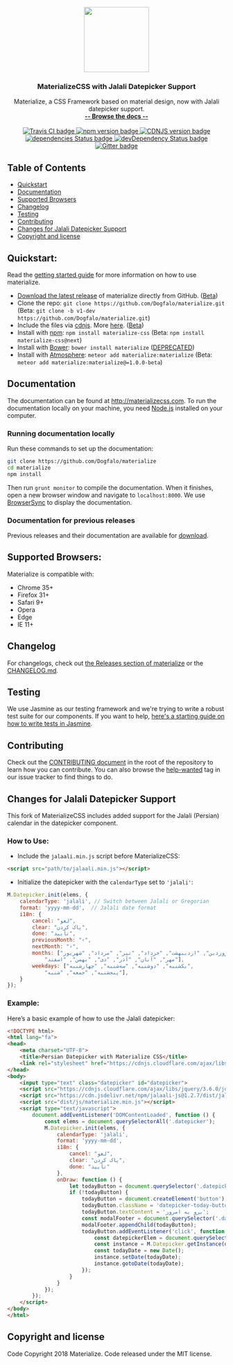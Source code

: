 
<p align="center">
  <a href="http://materializecss.com/">
    <img src="http://materializecss.com/res/materialize.svg" width="150">
  </a>
</p>

<h3 align="center">MaterializeCSS with Jalali Datepicker Support</h3>

<p align="center">
  Materialize, a CSS Framework based on material design, now with Jalali datepicker support.
  <br>
  <a href="http://materializecss.com/"><strong>-- Browse the docs --</strong></a>
  <br>
  <br>
  <a href="https://travis-ci.com/Dogfalo/materialize">
    <img src="https://travis-ci.com/Dogfalo/materialize.svg?branch=master" alt="Travis CI badge">
  </a>
  <a href="https://badge.fury.io/js/materialize-css">
    <img src="https://badge.fury.io/js/materialize-css.svg" alt="npm version badge">
  </a>
  <a href="https://cdnjs.com/libraries/materialize">
    <img src="https://img.shields.io/cdnjs/v/materialize.svg" alt="CDNJS version badge">
  </a>
  <a href="https://david-dm.org/Dogfalo/materialize">
    <img src="https://david-dm.org/Dogfalo/materialize/status.svg" alt="dependencies Status badge">
    </a>
  <a href="https://david-dm.org/Dogfalo/materialize#info=devDependencies">
    <img src="https://david-dm.org/Dogfalo/materialize/dev-status.svg" alt="devDependency Status badge">
  </a>
  <a href="https://gitter.im/Dogfalo/materialize">
    <img src="https://badges.gitter.im/Join%20Chat.svg" alt="Gitter badge">
  </a>
</p>

## Table of Contents
- [Quickstart](#quickstart)
- [Documentation](#documentation)
- [Supported Browsers](#supported-browsers)
- [Changelog](#changelog)
- [Testing](#testing)
- [Contributing](#contributing)
- [Changes for Jalali Datepicker Support](#jalali-datepicker)
- [Copyright and license](#copyright-and-license)

## Quickstart:
Read the [getting started guide](http://materializecss.com/getting-started.html) for more information on how to use materialize.

- [Download the latest release](https://github.com/Dogfalo/materialize/releases/latest) of materialize directly from GitHub. ([Beta](https://github.com/Dogfalo/materialize/releases/))
- Clone the repo: `git clone https://github.com/Dogfalo/materialize.git` (Beta: `git clone -b v1-dev https://github.com/Dogfalo/materialize.git`)
- Include the files via [cdnjs](https://cdnjs.com/libraries/materialize). More [here](http://materializecss.com/getting-started.html). ([Beta](https://cdnjs.com/libraries/materialize/1.0.0-beta))
- Install with [npm](https://www.npmjs.com): `npm install materialize-css` (Beta: `npm install materialize-css@next`)
- Install with [Bower](https://bower.io): `bower install materialize` ([DEPRECATED](https://bower.io/blog/2017/how-to-migrate-away-from-bower/))
- Install with [Atmosphere](https://atmospherejs.com): `meteor add materialize:materialize` (Beta: `meteor add materialize:materialize@=1.0.0-beta`)

## Documentation
The documentation can be found at <http://materializecss.com>. To run the documentation locally on your machine, you need [Node.js](https://nodejs.org/en/) installed on your computer.

### Running documentation locally
Run these commands to set up the documentation:

```bash
git clone https://github.com/Dogfalo/materialize
cd materialize
npm install
```

Then run `grunt monitor` to compile the documentation. When it finishes, open a new browser window and navigate to `localhost:8000`. We use [BrowserSync](https://www.browsersync.io/) to display the documentation.

### Documentation for previous releases
Previous releases and their documentation are available for [download](https://github.com/Dogfalo/materialize/releases).

## Supported Browsers:
Materialize is compatible with:

- Chrome 35+
- Firefox 31+
- Safari 9+
- Opera
- Edge
- IE 11+

## Changelog
For changelogs, check out [the Releases section of materialize](https://github.com/Dogfalo/materialize/releases) or the [CHANGELOG.md](CHANGELOG.md).

## Testing
We use Jasmine as our testing framework and we're trying to write a robust test suite for our components. If you want to help, [here's a starting guide on how to write tests in Jasmine](CONTRIBUTING.md#jasmine-testing-guide).

## Contributing
Check out the [CONTRIBUTING document](CONTRIBUTING.md) in the root of the repository to learn how you can contribute. You can also browse the [help-wanted](https://github.com/Dogfalo/materialize/labels/help-wanted) tag in our issue tracker to find things to do.

## Changes for Jalali Datepicker Support

This fork of MaterializeCSS includes added support for the Jalali (Persian) calendar in the datepicker component. 

### How to Use:
- Include the `jalaali.min.js` script before MaterializeCSS:
  
```html
<script src="path/to/jalaali.min.js"></script>
```

- Initialize the datepicker with the `calendarType` set to `'jalali'`:

```javascript
M.Datepicker.init(elems, {
    calendarType: 'jalali', // Switch between Jalali or Gregorian
    format: 'yyyy-mm-dd',  // Jalali date format
    i18n: {
        cancel: "لغو",
        clear: "پاک کردن",
        done: "تأیید",
        previousMonth: "‹",
        nextMonth: "›",
        months: ["فروردین", "اردیبهشت", "خرداد", "تیر", "مرداد", "شهریور",
            "مهر", "آبان", "آذر", "دی", "بهمن", "اسفند"],
        weekdays: ["یکشنبه", "دوشنبه", "سه‌شنبه", "چهارشنبه",
            "پنجشنبه", "جمعه", "شنبه"],
    }
});
```

### Example:
Here’s a basic example of how to use the Jalali datepicker:

```html
<!DOCTYPE html>
<html lang="fa">
<head>
    <meta charset="UTF-8">
    <title>Persian Datepicker with Materialize CSS</title>
    <link rel="stylesheet" href="https://cdnjs.cloudflare.com/ajax/libs/materialize/1.0.0/css/materialize.min.css">
</head>
<body>
    <input type="text" class="datepicker" id="datepicker">
    <script src="https://cdnjs.cloudflare.com/ajax/libs/jquery/3.6.0/jquery.min.js"></script>
    <script src="https://cdn.jsdelivr.net/npm/jalaali-js@1.2.7/dist/jalaali.min.js"></script>
    <script src="dist/js/materialize.min.js"></script>
    <script type="text/javascript">
        document.addEventListener('DOMContentLoaded', function () {
            const elems = document.querySelectorAll('.datepicker');
            M.Datepicker.init(elems, {
                calendarType: 'jalali',
                format: 'yyyy-mm-dd',
                i18n: {
                    cancel: "لغو",
                    clear: "پاک کردن",
                    done: "تأیید"
                },
                onDraw: function () {
                    let todayButton = document.querySelector('.datepicker-today-button');
                    if (!todayButton) {
                        todayButton = document.createElement('button');
                        todayButton.className = 'datepicker-today-button btn-flat green-text';
                        todayButton.textContent = 'برو به امروز';
                        const modalFooter = document.querySelector('.datepicker-footer');
                        modalFooter.appendChild(todayButton);
                        todayButton.addEventListener('click', function () {
                            const datepickerElem = document.querySelector('#datepicker');
                            const instance = M.Datepicker.getInstance(datepickerElem);
                            const todayDate = new Date();
                            instance.setDate(todayDate);
                            instance.gotoDate(todayDate);
                        });
                    }
                }
            });
        });
    </script>
</body>
</html>
```

## Copyright and license
Code Copyright 2018 Materialize. Code released under the MIT license.
